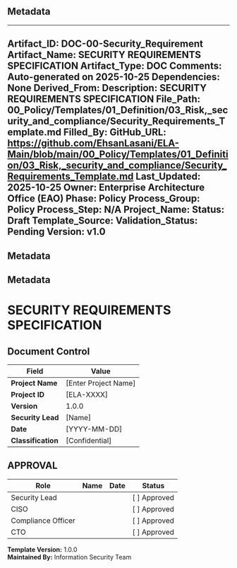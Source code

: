 ## Metadata
---
Artifact_ID: DOC-00-Security_Requirement
Artifact_Name: SECURITY REQUIREMENTS SPECIFICATION
Artifact_Type: DOC
Comments: Auto-generated on 2025-10-25
Dependencies: None
Derived_From: 
Description: SECURITY REQUIREMENTS SPECIFICATION
File_Path: 00_Policy/Templates/01_Definition/03_Risk,_security_and_compliance/Security_Requirements_Template.md
Filled_By: 
GitHub_URL: https://github.com/EhsanLasani/ELA-Main/blob/main/00_Policy/Templates/01_Definition/03_Risk,_security_and_compliance/Security_Requirements_Template.md
Last_Updated: 2025-10-25
Owner: Enterprise Architecture Office (EAO)
Phase: Policy
Process_Group: Policy
Process_Step: N/A
Project_Name: 
Status: Draft
Template_Source: 
Validation_Status: Pending
Version: v1.0
---
## Metadata
## Metadata
# SECURITY REQUIREMENTS SPECIFICATION

## Document Control
| Field | Value |
|-------|-------|
| **Project Name** | [Enter Project Name] |
| **Project ID** | [ELA-XXXX] |
| **Version** | 1.0.0 |
| **Security Lead** | [Name] |
| **Date** | [YYYY-MM-DD] |
| **Classification** | [Confidential] |

## APPROVAL
| Role | Name | Date | Status |
|------|------|------|--------|
| Security Lead | | | [ ] Approved |
| CISO | | | [ ] Approved |
| Compliance Officer | | | [ ] Approved |
| CTO | | | [ ] Approved |

**Template Version:** 1.0.0  
**Maintained By:** Information Security Team

